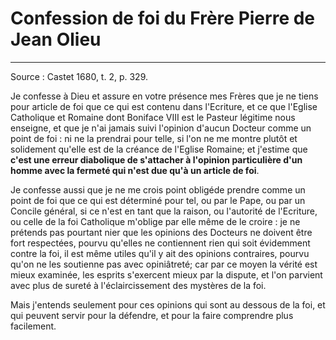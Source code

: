 # Confession de foi du Frère Pierre de Jean Olieu

***

Source : Castet 1680, t. 2, p. 329.

Je confesse à Dieu et assure en votre présence mes Frères que je ne tiens pour article de foi que ce qui est contenu dans l'Ecriture, et ce que l'Eglise Catholique et Romaine dont Boniface VIII est le Pasteur légitime nous enseigne, et que je n'ai jamais suivi l'opinion d'aucun Docteur comme un point de foi : ni ne la prendrai pour telle, si l'on ne me montre plutôt et solidement qu'elle est de la créance de l'Eglise Romaine; et j'estime que **c'est une erreur diabolique de s'attacher à l'opinion particulière d'un homme avec la fermeté qui n'est due qu'à un article de foi**.

Je confesse aussi que je ne me crois point obligéde prendre comme un point de foi que ce qui est déterminé pour tel, ou par le Pape, ou par un Concile général, si ce n'est en tant que la raison, ou l'autorité de l'Ecriture, ou celle de la foi Catholique m'oblige par elle même de le croire : je ne prétends pas pourtant nier que les opinions des Docteurs ne doivent être fort respectées, pourvu qu'elles ne contiennent rien qui soit évidemment contre la foi, il est même utiles qu'il y ait des opinions contraires, pourvu qu'on ne les soutienne pas avec opiniâtreté; car par ce moyen la vérité est mieux examinée, les esprits s'exercent mieux par la dispute, et l'on parvient avec plus de sureté à l'éclaircissement des mystères de la foi.

Mais j'entends seulement pour ces opinions qui sont au dessous de la foi, et qui peuvent servir pour la défendre, et pour la faire comprendre plus facilement.



